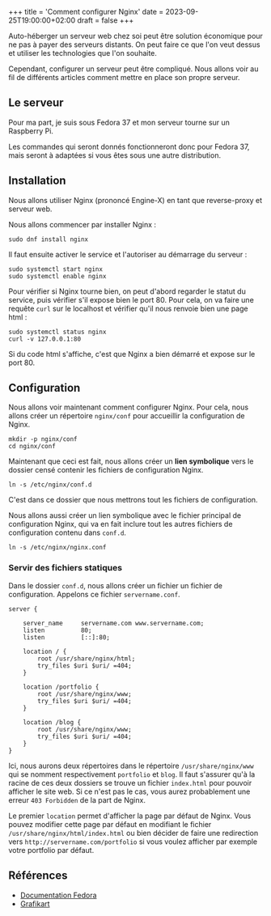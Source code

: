 +++
title = 'Comment configurer Nginx'
date = 2023-09-25T19:00:00+02:00
draft = false
+++

Auto-héberger un serveur web chez soi peut être solution économique pour ne pas à payer des serveurs distants. On peut faire ce que l'on veut dessus et utiliser les technologies que l'on souhaite.

Cependant, configurer un serveur peut être compliqué. Nous allons voir au fil de différents articles comment mettre en place son propre serveur.

## Le serveur

Pour ma part, je suis sous Fedora 37 et mon serveur tourne sur un Raspberry Pi.

Les commandes qui seront donnés fonctionneront donc pour Fedora 37, mais seront à adaptées si vous êtes sous une autre distribution.

## Installation

Nous allons utiliser Nginx (prononcé Engine-X) en tant que reverse-proxy et serveur web.

Nous allons commencer par installer Nginx :
```
sudo dnf install nginx
```

Il faut ensuite activer le service et l'autoriser au démarrage du serveur :
```
sudo systemctl start nginx
sudo systemctl enable nginx
```

Pour vérifier si Nginx tourne bien, on peut d'abord regarder le statut du service, puis vérifier s'il expose bien le port 80. Pour cela, on va faire une requête `curl` sur le localhost et vérifier qu'il nous renvoie bien une page html :
```
sudo systemctl status nginx
curl -v 127.0.0.1:80
```

Si du code html s'affiche, c'est que Nginx a bien démarré et expose sur le port 80.


## Configuration

Nous allons voir maintenant comment configurer Nginx. Pour cela, nous allons créer un répertoire `nginx/conf` pour accueillir la configuration de Nginx.

```
mkdir -p nginx/conf
cd nginx/conf
```

Maintenant que ceci est fait, nous allons créer un **lien symbolique** vers le dossier censé contenir les fichiers de configuration Nginx.

```
ln -s /etc/nginx/conf.d
```

C'est dans ce dossier que nous mettrons tout les fichiers de configuration.

Nous allons aussi créer un lien symbolique avec le fichier principal de configuration Nginx, qui va en fait inclure tout les autres fichiers de configuration contenu dans `conf.d`.

```
ln -s /etc/nginx/nginx.conf
```

### Servir des fichiers statiques

Dans le dossier `conf.d`, nous allons créer un fichier un fichier de configuration. Appelons ce fichier `servername.conf`.

```
server {

    server_name     servername.com www.servername.com;
    listen          80;
    listen          [::]:80;

    location / {
        root /usr/share/nginx/html;
        try_files $uri $uri/ =404;
    }

    location /portfolio {
        root /usr/share/nginx/www;
        try_files $uri $uri/ =404;
    }

    location /blog {
        root /usr/share/nginx/www;
        try_files $uri $uri/ =404;
    }
}
```

Ici, nous aurons deux répertoires dans le répertoire `/usr/share/nginx/www` qui se nomment respectivement `portfolio` et `blog`. Il faut s'assurer qu'à la racine de ces deux dossiers se trouve un fichier `index.html` pour pouvoir afficher le site web. Si ce n'est pas le cas, vous aurez probablement une erreur `403 Forbidden` de la part de Nginx.

Le premier `location` permet d'afficher la page par défaut de Nginx. Vous pouvez modifier cette page par défaut en modifiant le fichier `/usr/share/nginx/html/index.html` ou bien décider de faire une redirection vers `http://servername.com/portfolio` si vous voulez afficher par exemple votre portfolio par défaut.

## Références
 - [Documentation Fedora](https://doc.fedora-fr.org/wiki/Nginx)
 - [Grafikart](https://grafikart.fr/tutoriels/nginx-692)


